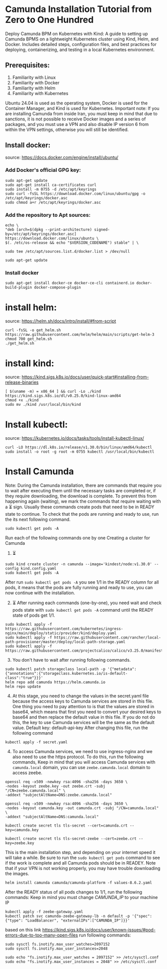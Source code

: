 # Camunda Installation Tutorial from Zero to One Hundred
Deploy Camunda BPM on Kubernetes with Kind: A guide to setting up Camunda BPMS on a lightweight Kubernetes cluster using Kind, Helm, and Docker. Includes detailed steps, configuration files, and best practices for deploying, containerizing, and testing in a local Kubernetes environment.

## Prerequisites:
1. Familiarity with Linux
2. Familiarity with Docker
3. Familiarity with Helm
4. Familiarity with Kubernetes

Ubuntu 24.04 is used as the operating system, Docker is used for the Container Manager, and Kind is used for Kubernetes.
Important note: If you are installing Camunda from inside Iran, you must keep in mind that due to sanctions, it is not possible to receive Docker images and a series of packages, and you must use a VPN and also disable IP version 6 from within the VPN settings, otherwise you will still be identified.
## Install docker:
source: https://docs.docker.com/engine/install/ubuntu/


### Add Docker's official GPG key:
```
sudo apt-get update
sudo apt-get install ca-certificates curl
sudo install -m 0755 -d /etc/apt/keyrings
sudo curl -fsSL https://download.docker.com/linux/ubuntu/gpg -o /etc/apt/keyrings/docker.asc
sudo chmod a+r /etc/apt/keyrings/docker.asc
```
### Add the repository to Apt sources:
```
echo \
"deb [arch=$(dpkg --print-architecture) signed-by=/etc/apt/keyrings/docker.asc] https://download.docker.com/linux/ubuntu \
$(. /etc/os-release && echo "$VERSION_CODENAME") stable" | \

sudo tee /etc/apt/sources.list.d/docker.list > /dev/null

sudo apt-get update
```
### Install docker
```
sudo apt-get install docker-ce docker-ce-cli containerd.io docker-build-plugin docker-compose-plugin
```

# install helm:
source: https://helm.sh/docs/intro/install/#from-script
```
curl -fsSL -o get_helm.sh https://raw.githubusercontent.com/helm/helm/main/scripts/get-helm-3
chmod 700 get_helm.sh
./get_helm.sh
```

# install kind:
source: https://kind.sigs.k8s.io/docs/user/quick-start#installing-from-release-binaries
```
[ $(uname -m) = x86_64 ] && curl -Lo ./kind https://kind.sigs.k8s.io/dl/v0.25.0/kind-linux-amd64
chmod +x ./kind
sudo mv ./kind /usr/local/bin/kind
```
# Install kubectl:
source: https://kubernetes.io/docs/tasks/tools/install-kubectl-linux/
```
curl -LO https://dl.k8s.io/release/v1.30.0/bin/linux/amd64/kubectl
sudo install -o root -g root -m 0755 kubectl /usr/local/bin/kubectl
```

# Install Camunda
Note: During the Camunda installation, there are commands that require you to wait after executing them until the necessary tasks are completed or, if they require downloading, the download is complete. To prevent this from happening again (waiting), we mark the commands that require waiting with a ⏳ sign. Usually these commands create pods that need to be in READY state to continue. To check that the pods are running and ready to use, run the its next following command.

```
sudo kubectl get pods -A
```
Run each of the following commands one by one
Creating a cluster for Camunda
1. ⏳
```
sudo kind create cluster -n camunda --image='kindest/node:v1.30.0' --config kind.config.yaml
sudo kubectl get pods -A
```
After run `sudo kubectl get pods -A` you see 1/1 in the READY column for all pods, it means that the pods are fully running and ready to use, you can now continue with the installation.

2. ⏳ After running each commands (one-by-one), you need wait and check pods state with `sudo kubectl get pods -A` command until the READY state of pods get 1/1.
```
sudo kubectl apply -f https://raw.githubusercontent.com/kubernetes/ingress-nginx/main/deploy/static/provider/kind/deploy.yaml
sudo kubectl apply -f https://raw.githubusercontent.com/rancher/local-path-provisioner/master/deploy/local-path-storage.yaml
sudo kubectl apply -f https://raw.githubusercontent.com/projectcalico/calico/v3.25.0/manifests/calico.yaml
```
3. You don't have to wait after running following commands.
```
sudo kubectl patch storageclass local-path -p '{"metadata": {"annotations":{"storageclass.kubernetes.io/is-default-class":"true"}}}'
helm repo add camunda https://helm.camunda.io
helm repo update
```

4. At this stage, you need to change the values ​​in the secret.yaml file because the access keys to Camunda services are stored in this file. One thing you need to pay attention to is that the values ​​are stored in base64, which means that first you need to convert your desired keys to base64 and then replace the default value in this file.
If you do not do this, the key to use Camunda services will be the same as the default value.
Default key: default-api-key
After changing this file, run the following command
```
kubectl apply -f secret.yaml
```

4. To access Camunda services, we need to use ingress-nginx and we also need to use the https protocol. To do this, run the following commands,
   Keep in mind that you will access Camunda services with `camunda.local` domain, you can use `zeebe.camunda.local` domain to access zeebe.

```
openssl req -x509 -newkey rsa:4096 -sha256 -days 3650 \
-nodes -keyout zeebe.key -out zeebe.crt -subj "/CN=zeebe.camunda.local" \
-addext "subjectAltName=DNS:zeebe.camunda.local"

openssl req -x509 -newkey rsa:4096 -sha256 -days 3650 \
-nodes -keyout camunda.key -out camunda.crt -subj "/CN=camunda.local" \
-addext "subjectAltName=DNS:camunda.local"

kubectl create secret tls tls-secret --cert=camunda.crt --key=camunda.key

kubectl create secret tls tls-secret-zeebe --cert=zeebe.crt --key=zeebe.key
```

This is the main installation step, and depending on your internet speed it will take a while. Be sure to run the `sudo kubectl get pods` command to see if the work is complete and all Camunda pods should be in READEY. Note that if your VPN is not working properly, you may have trouble downloading the images.

```
helm install camunda camunda/camunda-platform -f values-8.6.2.yaml
```
After the READY status of all pods changes to 1/1, run the following commands:
Keep in mind you must change *CAMUNDA_IP* to your machine IP
```
kubectl apply -f zeebe-gateway.yaml
kubectl patch svc camunda-zeebe-gateway-lb -n default -p '{"spec": {"type": "LoadBalancer", "externalIPs":["CAMUNDA_IP"]}}'
```
based on this link https://kind.sigs.k8s.io/docs/user/known-issues/#pod-errors-due-to-too-many-open-files run following commands:

```
sudo sysctl fs.inotify.max_user_watches=2097152
sudo sysctl fs.inotify.max_user_instances=2048

sudo echo "fs.inotify.max_user_watches = 2097152" >> /etc/sysctl.conf
sudo echo "fs.inotify.max_user_instances = 2048" >> /etc/sysctl.conf
```
